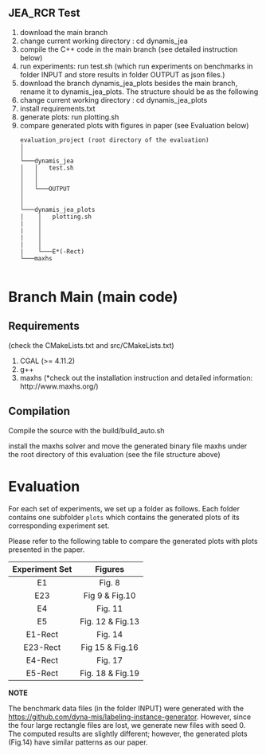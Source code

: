 ## JEA_RCR Test
<ol>
<li>download the main branch </li>
<li>change current working directory : cd dynamis_jea </li>
<li>compile the C++ code in the main branch (see detailed instruction below) </li>
<li>run experiments: run test.sh (which run experiments on benchmarks in folder INPUT and store results in folder OUTPUT as json files.)</li>
<li>download the branch dynamis_jea_plots besides the main branch, rename it to dynamis_jea_plots. The structure should be as the following</li>
<li>change current working directory : cd dynamis_jea_plots </li>
<li> install requirements.txt</li>
<li>generate plots: run plotting.sh</li>
<li>compare generated plots with figures in paper (see Evaluation below)</li>

```
evaluation_project (root directory of the evaluation)
│     
│
└───dynamis_jea 
│   │   test.sh
│   │  
│   │
│   └───OUTPUT
│    
│   
└───dynamis_jea_plots    
|    │   plotting.sh          
|    │    
|    │
|    │
|    │     
|    └───E*(-Rect)
└───maxhs   
 

```  


  

</ol>

# Branch Main (main code)

## Requirements 
(check the CMakeLists.txt and src/CMakeLists.txt)
<ol>
<li>CGAL (>= 4.11.2)</li>
<li>  g++ </li>
<li> maxhs  (*check out the installation instruction and detailed information: http://www.maxhs.org/) </li> 
</ol>

## Compilation
Compile the source with the build/build_auto.sh 

install the maxhs solver and move the generated binary file maxhs under the root directory of this evaluation (see the file structure above)



# Evaluation
For each set of experiments, we set up a folder as follows. Each folder 
contains one subfolder `plots` which contains the generated plots of its corresponding experiment set.


Please refer to the following table to compare the generated plots with plots presented in the paper.

| Experiment Set      | Figures|
| :----------------------: | :----------------------: | 
| E1    | Fig. 8|
| E23   | Fig 9 & Fig.10|
| E4    | Fig. 11|
| E5   | Fig. 12 & Fig.13|
| E1-Rect| Fig. 14|
| E23-Rect| Fig 15 & Fig.16|
| E4-Rect| Fig. 17|
| E5-Rect| Fig. 18 & Fig.19|



**NOTE**


The benchmark data files (in the folder INPUT) were generated with the https://github.com/dyna-mis/labeling-instance-generator. 
However, since the four large rectangle files are lost, we generate new files with seed 0. 
The computed results are slightly different; however, the generated plots (Fig.14) have similar patterns as our paper. 

 
